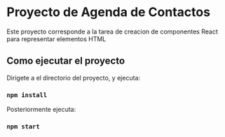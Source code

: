 # Proyecto de Agenda de Contactos

Este proyecto corresponde a la tarea de creacion de componentes React para representar elementos HTML

## Como ejecutar el proyecto

Dirigete a el directorio del proyecto, y ejecuta:

### `npm install`

Posteriormente ejecuta:

### `npm start`

